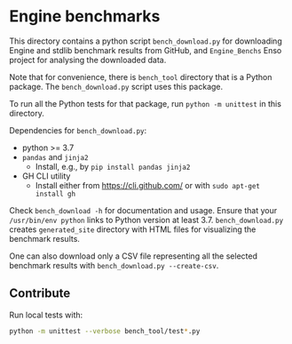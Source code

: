 # Engine benchmarks

This directory contains a python script `bench_download.py` for downloading
Engine and stdlib benchmark results from GitHub, and `Engine_Benchs` Enso
project for analysing the downloaded data.

Note that for convenience, there is `bench_tool` directory that is a Python
package. The `bench_download.py` script uses this package.

To run all the Python tests for that package, run `python -m unittest` in this
directory.

Dependencies for `bench_download.py`:

- python >= 3.7
- `pandas` and `jinja2`
  - Install, e.g., by `pip install pandas jinja2`
- GH CLI utility
  - Install either from https://cli.github.com/ or with
    `sudo apt-get install gh`

Check `bench_download -h` for documentation and usage. Ensure that your
`/usr/bin/env python` links to Python version at least 3.7. `bench_download.py`
creates `generated_site` directory with HTML files for visualizing the benchmark
results.

One can also download only a CSV file representing all the selected benchmark
results with `bench_download.py --create-csv`.

## Contribute
Run local tests with:
```bash
python -m unittest --verbose bench_tool/test*.py
```
